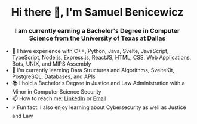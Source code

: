 <h1 align="center">Hi there 👋, I'm Samuel Benicewicz</h1>
<h3 align="center">I am currently earning a Bachelor's Degree in Computer Science from the University of Texas at Dallas</h3>

- 🔭 I have experience with C++, Python, Java, Svelte, JavaScript, TypeScript, Node.js, Express.js, ReactJS, HTML, CSS, Web Applications, Bots, UNIX, and MIPS Assembly
- 🌱 I’m currently learning Data Structures and Algorithms, SvelteKit, PostgreSQL, Databases, and APIs
- 📚 I hold a Bachelor's Degree in Justice and Law Administration with a Minor in Computer Science Security
- 📫 How to reach me: <a href="https://www.linkedin.com/in/samuelbenicewicz/">LinkedIn</a> or <a href="mailto:sambenicewicz@yahoo.com">Email</a>
- ⚡ Fun fact: I also enjoy learning about Cybersecurity as well as Justice and Law
